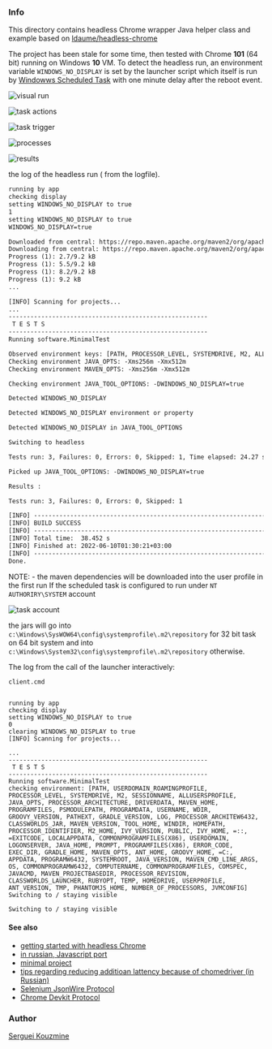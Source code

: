 ### Info

This directory contains headless Chrome wrapper Java helper class and example
based on [ldaume/headless-chrome](https://github.com/ldaume/headless-chrome)

The project has been stale for some time, then tested with Chrome __101__ (64 bit) running on Windows __10__ VM. To detect the headless run, an environment variable `WINDOWS_NO_DISPLAY` is set by the launcher script which itself is run by [Windowws Scheduled Task](https://www.windowscentral.com/how-create-automated-task-using-task-scheduler-windows-10) with one minute delay after the reboot event.


![visual run](https://github.com/sergueik/selenium_java/blob/master/headless-chrome/screenshots/capture-visual.png)

![task actions](https://github.com/sergueik/selenium_java/blob/master/headless-chrome/screenshots/capture-task.png)

![task trigger](https://github.com/sergueik/selenium_java/blob/master/headless-chrome/screenshots/capture-task-trigger.png)

![processes](https://github.com/sergueik/selenium_java/blob/master/headless-chrome/screenshots/capture-processes.png)

![results](https://github.com/sergueik/selenium_java/blob/master/headless-chrome/screenshots/capture-results.png)

the log of the headless run ( from the logfile). 
```txt
running by app 
checking display 
setting WINDOWS_NO_DISPLAY to true
1 
setting WINDOWS_NO_DISPLAY to true
WINDOWS_NO_DISPLAY=true  

Downloaded from central: https://repo.maven.apache.org/maven2/org/apache/maven/plugins/maven-resources-plugin/2.6/maven-resources-plugin-2.6.pom (8.1 kB at 8.7 kB/s)
Downloading from central: https://repo.maven.apache.org/maven2/org/apache/maven/plugins/maven-plugins/23/maven-plugins-23.pom
Progress (1): 2.7/9.2 kBProgress (1): 5.5/9.2 kBProgress (1): 8.2/9.2 kBProgress (1): 9.2 kB    
...
[INFO] Scanning for projects...
...
-------------------------------------------------------
 T E S T S
-------------------------------------------------------
Running software.MinimalTest

Observed environment keys: [PATH, PROCESSOR_LEVEL, SYSTEMDRIVE, M2, ALLUSERSPROFILE, JAVA_OPTS, PROCESSOR_ARCHITECTURE, DRIVERDATA, MAVEN_HOME, PROGRAMFILES, PSMODULEPATH, PROGRAMDATA, USERNAME, WDIR, GROOVY_VERSION, PATHEXT, GRADLE_VERSION, LOG, PROCESSOR_ARCHITEW6432, CLASSWORLDS_JAR, MAVEN_VERSION, TOOL_HOME, WINDOWS_NO_DISPLAY, WINDIR, PROCESSOR_IDENTIFIER, M2_HOME, IVY_VERSION, PUBLIC, IVY_HOME, LOCALAPPDATA, COMMONPROGRAMFILES(X86), USERDOMAIN, JAVA_HOME, PROMPT, PROGRAMFILES(X86), ERROR_CODE, EXEC_DIR, GRADLE_HOME, MAVEN_OPTS, ANT_HOME, GROOVY_HOME, =C:, APPDATA, JAVA_TOOL_OPTIONS, PROGRAMW6432, SYSTEMROOT, JAVA_VERSION, MAVEN_CMD_LINE_ARGS, OS, COMMONPROGRAMW6432, COMPUTERNAME, COMMONPROGRAMFILES, COMSPEC, JAVACMD, MAVEN_PROJECTBASEDIR, PROCESSOR_REVISION, CLASSWORLDS_LAUNCHER, TEMP, USERPROFILE, ANT_VERSION, TMP, PHANTOMJS_HOME, NUMBER_OF_PROCESSORS, JVMCONFIG]
Checking environment JAVA_OPTS: -Xms256m -Xmx512m
Checking environment MAVEN_OPTS: -Xms256m -Xmx512m

Checking environment JAVA_TOOL_OPTIONS: -DWINDOWS_NO_DISPLAY=true  

Detected WINDOWS_NO_DISPLAY

Detected WINDOWS_NO_DISPLAY environment or property

Detected WINDOWS_NO_DISPLAY in JAVA_TOOL_OPTIONS

Switching to headless

Tests run: 3, Failures: 0, Errors: 0, Skipped: 1, Time elapsed: 24.27 sec

Picked up JAVA_TOOL_OPTIONS: -DWINDOWS_NO_DISPLAY=true  

Results :

Tests run: 3, Failures: 0, Errors: 0, Skipped: 1

[INFO] ------------------------------------------------------------------------
[INFO] BUILD SUCCESS
[INFO] ------------------------------------------------------------------------
[INFO] Total time:  38.452 s
[INFO] Finished at: 2022-06-10T01:30:21+03:00
[INFO] ------------------------------------------------------------------------
Done. 
```
NOTE: - the  maven dependencies will be downloaded into the user profile in the first run
If the scheduled task is configured to run under `NT AUTHORIRY\SYSTEM` account 

![task account](https://github.com/sergueik/selenium_java/blob/master/headless-chrome/screenshots/capture-task-user2.png)

the jars will go into `c:\Windows\SysWOW64\config\systemprofile\.m2\repository` for 32 bit task on 64 bit system and into 
`c:\Windows\System32\config\systemprofile\.m2\repository` otherwise.


The log from the call of the launcher interactively:
```cmd
client.cmd
```
```text

running by app 
checking display 
setting WINDOWS_NO_DISPLAY to true
0
clearing WINDOWS_NO_DISPLAY to true
[INFO] Scanning for projects...

...
-------------------------------------------------------
 T E S T S
-------------------------------------------------------
Running software.MinimalTest
checking environment: [PATH, USERDOMAIN_ROAMINGPROFILE, PROCESSOR_LEVEL, SYSTEMDRIVE, M2, SESSIONNAME, ALLUSERSPROFILE, JAVA_OPTS, PROCESSOR_ARCHITECTURE, DRIVERDATA, MAVEN_HOME, PROGRAMFILES, PSMODULEPATH, PROGRAMDATA, USERNAME, WDIR, GROOVY_VERSION, PATHEXT, GRADLE_VERSION, LOG, PROCESSOR_ARCHITEW6432, CLASSWORLDS_JAR, MAVEN_VERSION, TOOL_HOME, WINDIR, HOMEPATH, PROCESSOR_IDENTIFIER, M2_HOME, IVY_VERSION, PUBLIC, IVY_HOME, =::, =EXITCODE, LOCALAPPDATA, COMMONPROGRAMFILES(X86), USERDOMAIN, LOGONSERVER, JAVA_HOME, PROMPT, PROGRAMFILES(X86), ERROR_CODE, EXEC_DIR, GRADLE_HOME, MAVEN_OPTS, ANT_HOME, GROOVY_HOME, =C:, APPDATA, PROGRAMW6432, SYSTEMROOT, JAVA_VERSION, MAVEN_CMD_LINE_ARGS, OS, COMMONPROGRAMW6432, COMPUTERNAME, COMMONPROGRAMFILES, COMSPEC, JAVACMD, MAVEN_PROJECTBASEDIR, PROCESSOR_REVISION, CLASSWORLDS_LAUNCHER, RUBYOPT, TEMP, HOMEDRIVE, USERPROFILE, ANT_VERSION, TMP, PHANTOMJS_HOME, NUMBER_OF_PROCESSORS, JVMCONFIG]
Switching to / staying visible

Switching to / staying visible
```
#### See also

* [getting started with headless Chrome](developers.google.com/web/updates/2017/04/headless-chrome)
* [in russian, Javascript port](https://habrahabr.ru/post/329660/)
* [minimal project](https://github.com/WeikeDu/HeadlessChrome)
* [tips regarding reducing additioan lattency because of chomedriver (in Russian)](http://internetka.in.ua/selenium-chrome-driver/)
* [Selenium JsonWire Protocol](https://github.com/SeleniumHQ/selenium/wiki/JsonWireProtocol)
* [Chrome Devkit Protocol](https://github.com/ChromeDevTools/awesome-chrome-devtools)

### Author


[Serguei Kouzmine](kouzmine_serguei@yahoo.com)
